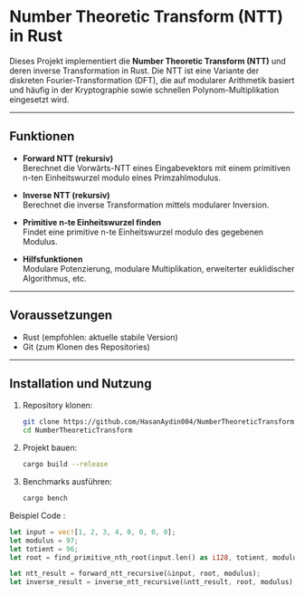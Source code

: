 # Number Theoretic Transform (NTT) in Rust

Dieses Projekt implementiert die **Number Theoretic Transform (NTT)** und deren inverse Transformation in Rust. Die NTT ist eine Variante der diskreten Fourier-Transformation (DFT), die auf modularer Arithmetik basiert und häufig in der Kryptographie sowie schnellen Polynom-Multiplikation eingesetzt wird.

---

## Funktionen

- **Forward NTT (rekursiv)**  
  Berechnet die Vorwärts-NTT eines Eingabevektors mit einem primitiven n-ten Einheitswurzel modulo eines Primzahlmodulus.

- **Inverse NTT (rekursiv)**  
  Berechnet die inverse Transformation mittels modularer Inversion.

- **Primitive n-te Einheitswurzel finden**  
  Findet eine primitive n-te Einheitswurzel modulo des gegebenen Modulus.

- **Hilfsfunktionen**  
  Modulare Potenzierung, modulare Multiplikation, erweiterter euklidischer Algorithmus, etc.

---

## Voraussetzungen

- Rust (empfohlen: aktuelle stabile Version)
- Git (zum Klonen des Repositories)

---

## Installation und Nutzung

1. Repository klonen:

   ```bash
   git clone https://github.com/HasanAydin004/NumberTheoreticTransform.git
   cd NumberTheoreticTransform
2. Projekt bauen:

   ```bash
   cargo build --release
3. Benchmarks ausführen:
   ```bash
   cargo bench
Beispiel Code : 
```rust
let input = vec![1, 2, 3, 4, 0, 0, 0, 0];
let modulus = 97;
let totient = 96;
let root = find_primitive_nth_root(input.len() as i128, totient, modulus);

let ntt_result = forward_ntt_recursive(&input, root, modulus);
let inverse_result = inverse_ntt_recursive(&ntt_result, root, modulus);
